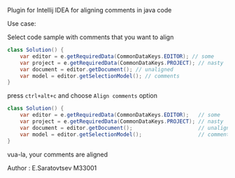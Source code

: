 Plugin for Intellij IDEA for aligning comments in java code

Use case:

Select code sample with comments that you want to align

```java
class Solution() {
    var editor = e.getRequiredData(CommonDataKeys.EDITOR); // some 
    var project = e.getRequiredData(CommonDataKeys.PROJECT); // nasty
    var document = editor.getDocument(); // unaligned
    var model = editor.getSelectionModel(); // comments
}
```

press `ctrl+alt+c` and choose `Align comments` option

```java
class Solution() {
    var editor = e.getRequiredData(CommonDataKeys.EDITOR);   // some 
    var project = e.getRequiredData(CommonDataKeys.PROJECT); // nasty
    var document = editor.getDocument();                     // unaligned
    var model = editor.getSelectionModel();                  // comments
}
```

vua-la, your comments are aligned 

Author
: E.Saratovtsev M33001